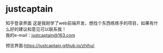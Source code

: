 # justcaptain
知乎登录界面
这是我刚学了web前端开发，想找个东西练练手的项目，如果有什么好的建议和意见可以联系我！<br>
我的e-mail：justcaptain@163.com


预览界面:https://justcaptain.github.io/zhihu/.
 
